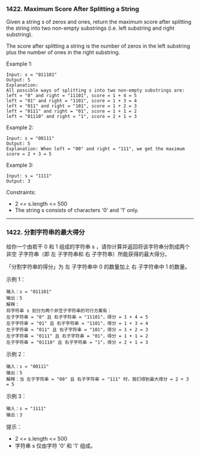 ### 1422. Maximum Score After Splitting a String
Given a string s of zeros and ones, return the maximum score after splitting the string into two non-empty substrings (i.e. left substring and right substring).

The score after splitting a string is the number of zeros in the left substring plus the number of ones in the right substring.



Example 1:

	Input: s = "011101"
	Output: 5
	Explanation:
	All possible ways of splitting s into two non-empty substrings are:
	left = "0" and right = "11101", score = 1 + 4 = 5
	left = "01" and right = "1101", score = 1 + 3 = 4
	left = "011" and right = "101", score = 1 + 2 = 3
	left = "0111" and right = "01", score = 1 + 1 = 2
	left = "01110" and right = "1", score = 2 + 1 = 3

Example 2:

	Input: s = "00111"
	Output: 5
	Explanation: When left = "00" and right = "111", we get the maximum score = 2 + 3 = 5

Example 3:

	Input: s = "1111"
	Output: 3



Constraints:

* 2 <= s.length <= 500
* The string s consists of characters '0' and '1' only.

----

### 1422. 分割字符串的最大得分
给你一个由若干 0 和 1 组成的字符串 s ，请你计算并返回将该字符串分割成两个 非空 子字符串（即 左 子字符串和 右 子字符串）所能获得的最大得分。

「分割字符串的得分」为 左 子字符串中 0 的数量加上 右 子字符串中 1 的数量。



示例 1：

	输入：s = "011101"
	输出：5
	解释：
	将字符串 s 划分为两个非空子字符串的可行方案有：
	左子字符串 = "0" 且 右子字符串 = "11101"，得分 = 1 + 4 = 5
	左子字符串 = "01" 且 右子字符串 = "1101"，得分 = 1 + 3 = 4
	左子字符串 = "011" 且 右子字符串 = "101"，得分 = 1 + 2 = 3
	左子字符串 = "0111" 且 右子字符串 = "01"，得分 = 1 + 1 = 2
	左子字符串 = "01110" 且 右子字符串 = "1"，得分 = 2 + 1 = 3

示例 2：

	输入：s = "00111"
	输出：5
	解释：当 左子字符串 = "00" 且 右子字符串 = "111" 时，我们得到最大得分 = 2 + 3 = 5

示例 3：

	输入：s = "1111"
	输出：3



提示：

* 2 <= s.length <= 500
* 字符串 s 仅由字符 '0' 和 '1' 组成。

